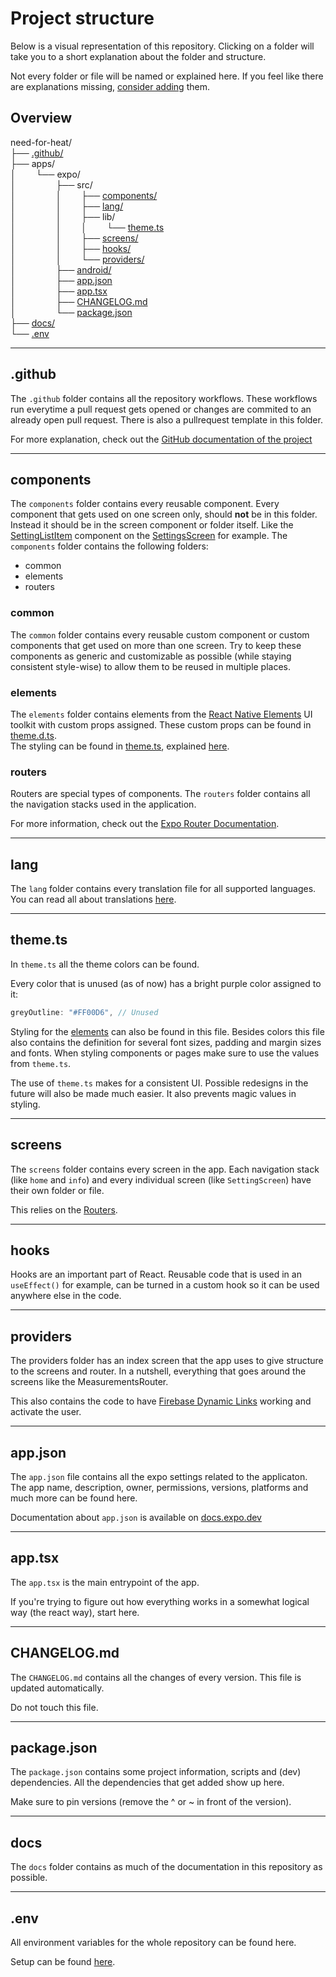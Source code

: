 # Project structure
Below is a visual representation of this repository. Clicking on a folder will take you to a short explanation about the folder and structure.

Not every folder or file will be named or explained here. If you feel like there are explanations missing, [consider adding](./contributing.md) them.

## Overview
need-for-heat/ \
├── [.github/](#github) \
├── apps/ \
│&emsp;&emsp; └── expo/ \
│&emsp;&emsp; &emsp;&emsp; ├── src/ \
│&emsp;&emsp; &emsp;&emsp; │&emsp;&emsp; ├── [components/](#components) \
│&emsp;&emsp; &emsp;&emsp; │&emsp;&emsp; ├── [lang/](#lang) \
│&emsp;&emsp; &emsp;&emsp; │&emsp;&emsp; ├── lib/ \
│&emsp;&emsp; &emsp;&emsp; │&emsp;&emsp; │&emsp;&emsp; └── [theme.ts](#themets) \
│&emsp;&emsp; &emsp;&emsp; │&emsp;&emsp; ├── [screens/](#screens) \
│&emsp;&emsp; &emsp;&emsp; │&emsp;&emsp; ├── [hooks/](#hooks) \
│&emsp;&emsp; &emsp;&emsp; │&emsp;&emsp; └── [providers/](#providers) \
│&emsp;&emsp; &emsp;&emsp; ├── [android/](#android) \
│&emsp;&emsp; &emsp;&emsp; ├── [app.json](#appjson) \
│&emsp;&emsp; &emsp;&emsp; ├── [app.tsx](#apptsx) \
│&emsp;&emsp; &emsp;&emsp; ├── [CHANGELOG.md](#changelogmd) \
│&emsp;&emsp; &emsp;&emsp; └── [package.json](#packagejson) \
├── [docs/](#docs) \
└── [.env](#env)

---

## .github
The `.github` folder contains all the repository workflows. These workflows run everytime a pull request gets opened or changes are commited to an already open pull request. There is also a pullrequest template in this folder.

For more explanation, check out the [GitHub documentation of the project](./github.md)

---

## components
The `components` folder contains every reusable component. Every component that gets used on one screen only, should **not** be in this folder. Instead it should be in the screen component or folder itself. Like the [SettingListItem](../apps/expo/src/screens/SettingsScreen/_settingListItem.tsx) component on the [SettingsScreen](../apps/expo/src/screens/SettingsScreen/) for example. The `components` folder contains the following folders:
- common
- elements
- routers

### common
The `common` folder contains every reusable custom component or custom components that get used on more than one screen. Try to keep these components as generic and customizable as possible (while staying consistent style-wise) to allow them to be reused in multiple places.

### elements
The `elements` folder contains elements from the [React Native Elements](https://www.reactnativeelements.com) UI toolkit with custom props assigned. These custom props can be found in [theme.d.ts](../apps/expo/src/types/theme.d.ts). \
The styling can be found in [theme.ts](../apps/expo/src/lib/theme.ts), explained [here](#themets).

### routers
Routers are special types of components. The `routers` folder contains all the navigation stacks used in the application.

For more information, check out the [Expo Router Documentation](https://docs.expo.dev/router/introduction/).

---

## lang
The `lang` folder contains every translation file for all supported languages. \
You can read all about translations [here](./translating.md).

---

## theme.ts
In `theme.ts` all the theme colors can be found.

Every color that is unused (as of now) has a bright purple color assigned to it:
```ts
greyOutline: "#FF00D6", // Unused
```
Styling for the [elements](#elements) can also be found in this file. Besides colors this file also contains the definition for several font sizes, padding and margin sizes and fonts. When styling components or pages make sure to use the values from `theme.ts`.

The use of `theme.ts` makes for a consistent UI. Possible redesigns in the future will also be made much easier. It also prevents magic values in styling.

---

## screens
The `screens` folder contains every screen in the app. Each navigation stack (like `home` and `info`) and every individual screen (like `SettingScreen`) have their own folder or file.

This relies on the [Routers](#routers).

---

## hooks
Hooks are an important part of React. Reusable code that is used in an `useEffect()` for example, can be turned in a custom hook so it can be used anywhere else in the code.
 
---

## providers
The providers folder has an index screen that the app uses to give structure to the screens and router. In a nutshell, everything that goes around the screens like the MeasurementsRouter.

This also contains the code to have [Firebase Dynamic Links](https://firebase.google.com/docs/dynamic-links) working and activate the user.

---

## app.json
The `app.json` file contains all the expo settings related to the applicaton. The app name, description, owner, permissions, versions, platforms and much more can be found here.

Documentation about `app.json` is available on [docs.expo.dev](https://docs.expo.dev/versions/latest/config/app/)

---

## app.tsx
The `app.tsx` is the main entrypoint of the app.

If you're trying to figure out how everything works in a somewhat logical way (the react way), start here.

---

## CHANGELOG.md
The `CHANGELOG.md` contains all the changes of every version. This file is updated automatically.

Do not touch this file.

---
## package.json
The `package.json` contains some project information, scripts and (dev) dependencies. All the dependencies that get added show up here.

Make sure to pin versions (remove the ^ or ~ in front of the version).

---
## docs

The `docs` folder contains as much of the documentation in this repository as possible.

---

## .env
All environment variables for the whole repository can be found here.

Setup can be found [here](https://github.com/energietransitie/twomes-app-needforheat/blob/docs/revamp/docs/developing.md#4-add-environment-variable).
